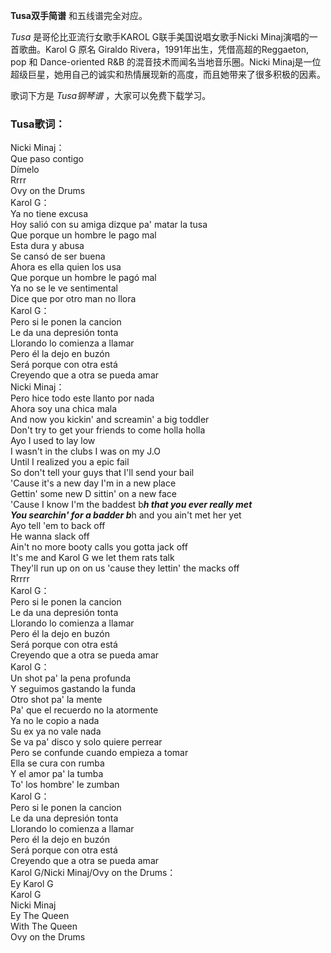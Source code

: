 

**Tusa双手简谱** 和五线谱完全对应。

_Tusa_ 是哥伦比亚流行女歌手KAROL G联手美国说唱女歌手Nicki Minaj演唱的一首歌曲。Karol G 原名 Giraldo
Rivera，1991年出生，凭借高超的Reggaeton, pop 和 Dance-oriented R&B 的混音技术而闻名当地音乐圈。Nicki
Minaj是一位超级巨星，她用自己的诚实和热情展现新的高度，而且她带来了很多积极的因素。

歌词下方是 _Tusa钢琴谱_ ，大家可以免费下载学习。

### Tusa歌词：

Nicki Minaj：  
Que paso contigo  
Dímelo  
Rrrr  
Ovy on the Drums  
Karol G：  
Ya no tiene excusa  
Hoy salió con su amiga dizque pa' matar la tusa  
Que porque un hombre le pago mal  
Esta dura y abusa  
Se cansó de ser buena  
Ahora es ella quien los usa  
Que porque un hombre le pagó mal  
Ya no se le ve sentimental  
Dice que por otro man no llora  
Karol G：  
Pero si le ponen la cancion  
Le da una depresión tonta  
Llorando lo comienza a llamar  
Pero él la dejo en buzón  
Será porque con otra está  
Creyendo que a otra se pueda amar  
Nicki Minaj：  
Pero hice todo este llanto por nada  
Ahora soy una chica mala  
And now you kickin' and screamin' a big toddler  
Don't try to get your friends to come holla holla  
Ayo I used to lay low  
I wasn't in the clubs I was on my J.O  
Until I realized you a epic fail  
So don't tell your guys that I'll send your bail  
'Cause it's a new day I'm in a new place  
Gettin' some new D sittin' on a new face  
'Cause I know I'm the baddest b***h that you ever really met  
You searchin' for a badder b***h and you ain't met her yet  
Ayo tell 'em to back off  
He wanna slack off  
Ain't no more booty calls you gotta jack off  
It's me and Karol G we let them rats talk  
They'll run up on on us 'cause they lettin' the macks off  
Rrrrr  
Karol G：  
Pero si le ponen la cancion  
Le da una depresión tonta  
Llorando lo comienza a llamar  
Pero él la dejo en buzón  
Será porque con otra está  
Creyendo que a otra se pueda amar  
Karol G：  
Un shot pa' la pena profunda  
Y seguimos gastando la funda  
Otro shot pa' la mente  
Pa' que el recuerdo no la atormente  
Ya no le copio a nada  
Su ex ya no vale nada  
Se va pa' disco y solo quiere perrear  
Pero se confunde cuando empieza a tomar  
Ella se cura con rumba  
Y el amor pa' la tumba  
To' los hombre' le zumban  
Karol G：  
Pero si le ponen la cancion  
Le da una depresión tonta  
Llorando lo comienza a llamar  
Pero él la dejo en buzón  
Será porque con otra está  
Creyendo que a otra se pueda amar  
Karol G/Nicki Minaj/Ovy on the Drums：  
Ey Karol G  
Karol G  
Nicki Minaj  
Ey The Queen  
With The Queen  
Ovy on the Drums

